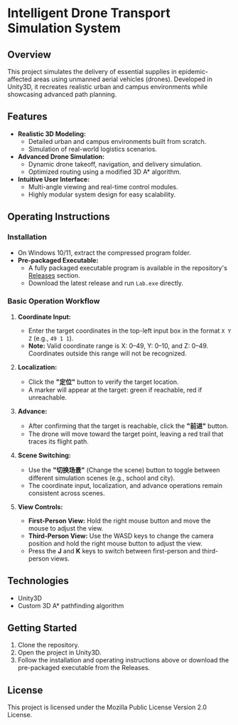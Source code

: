 # Intelligent Drone Transport Simulation System
 
## Overview
This project simulates the delivery of essential supplies in epidemic-affected areas using unmanned aerial vehicles (drones). Developed in Unity3D, it recreates realistic urban and campus environments while showcasing advanced path planning.

## Features
- **Realistic 3D Modeling:**  
  - Detailed urban and campus environments built from scratch.  
  - Simulation of real-world logistics scenarios.
- **Advanced Drone Simulation:**  
  - Dynamic drone takeoff, navigation, and delivery simulation.  
  - Optimized routing using a modified 3D A* algorithm.
- **Intuitive User Interface:**  
  - Multi-angle viewing and real-time control modules.  
  - Highly modular system design for easy scalability.

## Operating Instructions

### Installation
- On Windows 10/11, extract the compressed program folder.
- **Pre-packaged Executable:**  
  - A fully packaged executable program is available in the repository's [Releases](../../releases) section.  
  - Download the latest release and run `Lab.exe` directly.

### Basic Operation Workflow
1. **Coordinate Input:**  
   - Enter the target coordinates in the top-left input box in the format `X Y Z` (e.g., `49 1 1`).  
   - **Note:** Valid coordinate range is X: 0–49, Y: 0–10, and Z: 0–49. Coordinates outside this range will not be recognized.

2. **Localization:**  
   - Click the **"定位"** button to verify the target location.  
   - A marker will appear at the target: green if reachable, red if unreachable.

3. **Advance:**  
   - After confirming that the target is reachable, click the **"前进"** button.  
   - The drone will move toward the target point, leaving a red trail that traces its flight path.

4. **Scene Switching:**  
   - Use the **"切换场景"** (Change the scene) button to toggle between different simulation scenes (e.g., school and city).  
   - The coordinate input, localization, and advance operations remain consistent across scenes.

5. **View Controls:**  
   - **First-Person View:** Hold the right mouse button and move the mouse to adjust the view.  
   - **Third-Person View:** Use the WASD keys to change the camera position and hold the right mouse button to adjust the view.  
   - Press the **J** and **K** keys to switch between first-person and third-person views.

## Technologies
- Unity3D
- Custom 3D A* pathfinding algorithm

## Getting Started
1. Clone the repository.
2. Open the project in Unity3D.
3. Follow the installation and operating instructions above or download the pre-packaged executable from the Releases.

## License
This project is licensed under the Mozilla Public License Version 2.0 License.
